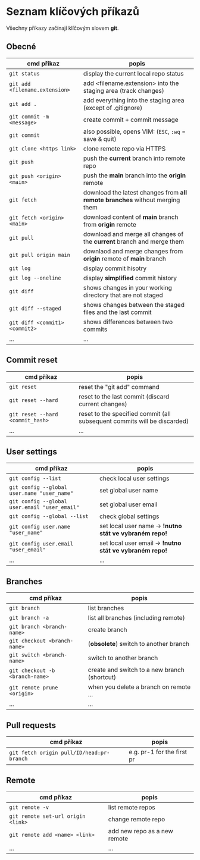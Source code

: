 # Seznam klíčových příkazů
Všechny příkazy začínají klíčovým slovem **git**.

## Obecné 
|cmd příkaz|popis|
|-|-|
|``git status``|display the current local repo status|
|``git add <filename.extension>`` | add <filename.extension> into the staging area (track changes)|
|``git add .``|add everything into the staging area (except of .gitignore)|
|``git commit -m <message>`` | create commit + commit message|
|``git commit`` | also possible, opens VIM: (``ESC``, ``:wq`` = save & quit)|
|``git clone <https link>`` |clone remote repo via HTTPS|
|``git push``| push the <b>current</b> branch into remote repo|
|``git push <origin> <main>``|push the <b>main</b> branch into the <b>origin</b> remote|
|``git fetch``|download the latest changes from <b>all remote branches</b> without merging them|
|``git fetch <origin> <main>``|download content of <b>main</b> branch from <b>origin</b> remote |
|``git pull``| download and merge all changes of the <b>current</b> branch and merge them|
|``git pull origin main``|downlaod and merge changes from <b>origin</b> remote of <b>main</b> branch|
|``git log``|display commit hisotry|
|``git log --oneline``|display <b>simplified</b> commit history|
|``git diff``|shows changes in your working directory that are not staged|
|``git diff --staged``|shows changes between the staged files and the last commit|
|``git diff <commit1> <commit2>``|shows differences between two commits|
|...|...|

## Commit reset
|cmd příkaz|popis|
|-|-|
|``git reset`` | reset the "git add" command|
|``git reset --hard``|reset to the last commit (discard current changes)|
|``git reset --hard <commit_hash>``|reset to the specified commit (all subsequent commits will be discarded)|
|...|...|


## User settings
|cmd příkaz|popis|
|-|-|
|``git config --list``|check local user settings|
|``git config --global user.name "user_name"``| set global user name|
|``git config --global user.email "user_email"``| set global user email|
|``git config --global --list``|check global settings|
|``git config user.name "user_name"``|set local user name -> **!nutno stát ve vybraném repo!**|
|``git config user.email "user_email"``|set local user email -> **!nutno stát ve vybraném repo!**|
|...|...|

## Branches
|cmd příkaz|popis|
|-|-|
|``git branch``| list branches|
|``git branch -a``| list all branches (including remote)|
|``git branch <branch-name>``|create branch|
|``git checkout <branch-name>``|(<b>obsolete</b>) switch to another branch|
|``git switch <branch-name>``|switch to another branch|
|``git checkout -b <branch-name>``|create and switch to a new branch (shortcut)|
|``git remote prune <origin>``|when you delete a branch on remote ...|
|...|...|

## Pull requests
|cmd příkaz|popis|
|-|-|
|``git fetch origin pull/ID/head:pr-branch``|e.g. pr-1 for the first pr|

## Remote
|cmd příkaz|popis|
|-|-|
|``git remote -v``| list remote repos|
|``git remote set-url origin <link>`` | change remote repo|
|``git remote add <name> <link>``|add new repo as a new remote|
|...|...|
